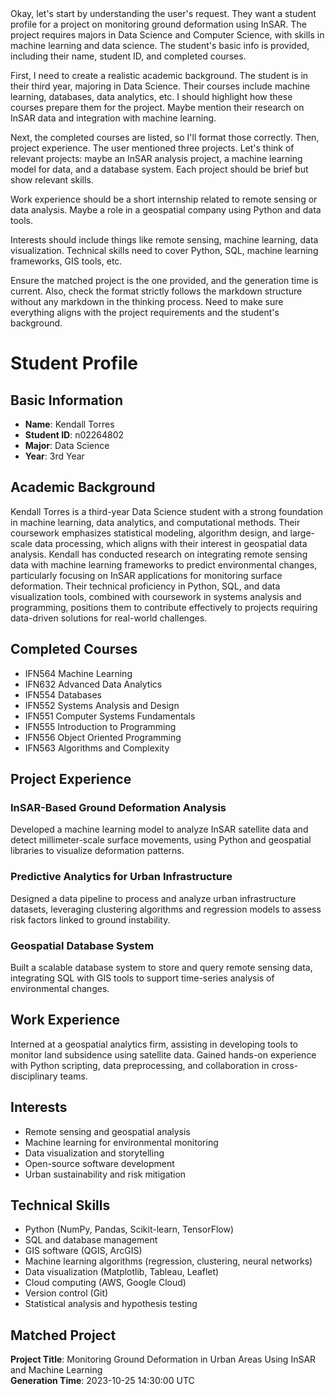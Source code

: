 <think>
Okay, let's start by understanding the user's request. They want a student profile for a project on monitoring ground deformation using InSAR. The project requires majors in Data Science and Computer Science, with skills in machine learning and data science. The student's basic info is provided, including their name, student ID, and completed courses.

First, I need to create a realistic academic background. The student is in their third year, majoring in Data Science. Their courses include machine learning, databases, data analytics, etc. I should highlight how these courses prepare them for the project. Maybe mention their research on InSAR data and integration with machine learning.

Next, the completed courses are listed, so I'll format those correctly. Then, project experience. The user mentioned three projects. Let's think of relevant projects: maybe an InSAR analysis project, a machine learning model for data, and a database system. Each project should be brief but show relevant skills.

Work experience should be a short internship related to remote sensing or data analysis. Maybe a role in a geospatial company using Python and data tools.

Interests should include things like remote sensing, machine learning, data visualization. Technical skills need to cover Python, SQL, machine learning frameworks, GIS tools, etc.

Ensure the matched project is the one provided, and the generation time is current. Also, check the format strictly follows the markdown structure without any markdown in the thinking process. Need to make sure everything aligns with the project requirements and the student's background.
</think>

# Student Profile  

## Basic Information  
- **Name**: Kendall Torres  
- **Student ID**: n02264802  
- **Major**: Data Science  
- **Year**: 3rd Year  

## Academic Background  
Kendall Torres is a third-year Data Science student with a strong foundation in machine learning, data analytics, and computational methods. Their coursework emphasizes statistical modeling, algorithm design, and large-scale data processing, which aligns with their interest in geospatial data analysis. Kendall has conducted research on integrating remote sensing data with machine learning frameworks to predict environmental changes, particularly focusing on InSAR applications for monitoring surface deformation. Their technical proficiency in Python, SQL, and data visualization tools, combined with coursework in systems analysis and programming, positions them to contribute effectively to projects requiring data-driven solutions for real-world challenges.  

## Completed Courses  
- IFN564 Machine Learning  
- IFN632 Advanced Data Analytics  
- IFN554 Databases  
- IFN552 Systems Analysis and Design  
- IFN551 Computer Systems Fundamentals  
- IFN555 Introduction to Programming  
- IFN556 Object Oriented Programming  
- IFN563 Algorithms and Complexity  

## Project Experience  
### InSAR-Based Ground Deformation Analysis  
Developed a machine learning model to analyze InSAR satellite data and detect millimeter-scale surface movements, using Python and geospatial libraries to visualize deformation patterns.  

### Predictive Analytics for Urban Infrastructure  
Designed a data pipeline to process and analyze urban infrastructure datasets, leveraging clustering algorithms and regression models to assess risk factors linked to ground instability.  

### Geospatial Database System  
Built a scalable database system to store and query remote sensing data, integrating SQL with GIS tools to support time-series analysis of environmental changes.  

## Work Experience  
Interned at a geospatial analytics firm, assisting in developing tools to monitor land subsidence using satellite data. Gained hands-on experience with Python scripting, data preprocessing, and collaboration in cross-disciplinary teams.  

## Interests  
- Remote sensing and geospatial analysis  
- Machine learning for environmental monitoring  
- Data visualization and storytelling  
- Open-source software development  
- Urban sustainability and risk mitigation  

## Technical Skills  
- Python (NumPy, Pandas, Scikit-learn, TensorFlow)  
- SQL and database management  
- GIS software (QGIS, ArcGIS)  
- Machine learning algorithms (regression, clustering, neural networks)  
- Data visualization (Matplotlib, Tableau, Leaflet)  
- Cloud computing (AWS, Google Cloud)  
- Version control (Git)  
- Statistical analysis and hypothesis testing  

## Matched Project  
**Project Title**: Monitoring Ground Deformation in Urban Areas Using InSAR and Machine Learning  
**Generation Time**: 2023-10-25 14:30:00 UTC